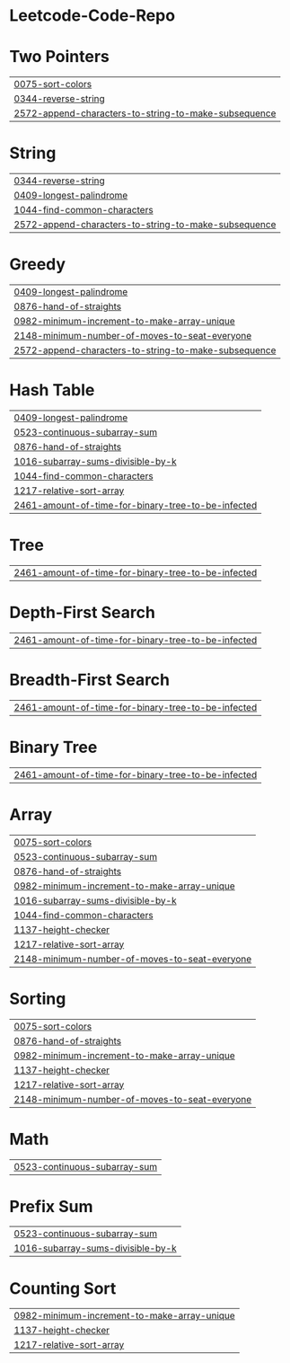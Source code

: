 # Leetcode-Code-Repo


# Two Pointers
|  |
| ------- |
| [0075-sort-colors](https://github.com/Tanmaygupta8503/Leetcode-GFG-Code-Repo/tree/master/0075-sort-colors) |
| [0344-reverse-string](https://github.com/Tanmaygupta8503/Leetcode-GFG-Code-Repo/tree/master/0344-reverse-string) |
| [2572-append-characters-to-string-to-make-subsequence](https://github.com/Tanmaygupta8503/Leetcode-GFG-Code-Repo/tree/master/2572-append-characters-to-string-to-make-subsequence) |
# String
|  |
| ------- |
| [0344-reverse-string](https://github.com/Tanmaygupta8503/Leetcode-GFG-Code-Repo/tree/master/0344-reverse-string) |
| [0409-longest-palindrome](https://github.com/Tanmaygupta8503/Leetcode-GFG-Code-Repo/tree/master/0409-longest-palindrome) |
| [1044-find-common-characters](https://github.com/Tanmaygupta8503/Leetcode-GFG-Code-Repo/tree/master/1044-find-common-characters) |
| [2572-append-characters-to-string-to-make-subsequence](https://github.com/Tanmaygupta8503/Leetcode-GFG-Code-Repo/tree/master/2572-append-characters-to-string-to-make-subsequence) |
# Greedy
|  |
| ------- |
| [0409-longest-palindrome](https://github.com/Tanmaygupta8503/Leetcode-GFG-Code-Repo/tree/master/0409-longest-palindrome) |
| [0876-hand-of-straights](https://github.com/Tanmaygupta8503/Leetcode-GFG-Code-Repo/tree/master/0876-hand-of-straights) |
| [0982-minimum-increment-to-make-array-unique](https://github.com/Tanmaygupta8503/Leetcode-GFG-Code-Repo/tree/master/0982-minimum-increment-to-make-array-unique) |
| [2148-minimum-number-of-moves-to-seat-everyone](https://github.com/Tanmaygupta8503/Leetcode-GFG-Code-Repo/tree/master/2148-minimum-number-of-moves-to-seat-everyone) |
| [2572-append-characters-to-string-to-make-subsequence](https://github.com/Tanmaygupta8503/Leetcode-GFG-Code-Repo/tree/master/2572-append-characters-to-string-to-make-subsequence) |
# Hash Table
|  |
| ------- |
| [0409-longest-palindrome](https://github.com/Tanmaygupta8503/Leetcode-GFG-Code-Repo/tree/master/0409-longest-palindrome) |
| [0523-continuous-subarray-sum](https://github.com/Tanmaygupta8503/Leetcode-GFG-Code-Repo/tree/master/0523-continuous-subarray-sum) |
| [0876-hand-of-straights](https://github.com/Tanmaygupta8503/Leetcode-GFG-Code-Repo/tree/master/0876-hand-of-straights) |
| [1016-subarray-sums-divisible-by-k](https://github.com/Tanmaygupta8503/Leetcode-GFG-Code-Repo/tree/master/1016-subarray-sums-divisible-by-k) |
| [1044-find-common-characters](https://github.com/Tanmaygupta8503/Leetcode-GFG-Code-Repo/tree/master/1044-find-common-characters) |
| [1217-relative-sort-array](https://github.com/Tanmaygupta8503/Leetcode-GFG-Code-Repo/tree/master/1217-relative-sort-array) |
| [2461-amount-of-time-for-binary-tree-to-be-infected](https://github.com/Tanmaygupta8503/Leetcode-GFG-Code-Repo/tree/master/2461-amount-of-time-for-binary-tree-to-be-infected) |
# Tree
|  |
| ------- |
| [2461-amount-of-time-for-binary-tree-to-be-infected](https://github.com/Tanmaygupta8503/Leetcode-GFG-Code-Repo/tree/master/2461-amount-of-time-for-binary-tree-to-be-infected) |
# Depth-First Search
|  |
| ------- |
| [2461-amount-of-time-for-binary-tree-to-be-infected](https://github.com/Tanmaygupta8503/Leetcode-GFG-Code-Repo/tree/master/2461-amount-of-time-for-binary-tree-to-be-infected) |
# Breadth-First Search
|  |
| ------- |
| [2461-amount-of-time-for-binary-tree-to-be-infected](https://github.com/Tanmaygupta8503/Leetcode-GFG-Code-Repo/tree/master/2461-amount-of-time-for-binary-tree-to-be-infected) |
# Binary Tree
|  |
| ------- |
| [2461-amount-of-time-for-binary-tree-to-be-infected](https://github.com/Tanmaygupta8503/Leetcode-GFG-Code-Repo/tree/master/2461-amount-of-time-for-binary-tree-to-be-infected) |
# Array
|  |
| ------- |
| [0075-sort-colors](https://github.com/Tanmaygupta8503/Leetcode-GFG-Code-Repo/tree/master/0075-sort-colors) |
| [0523-continuous-subarray-sum](https://github.com/Tanmaygupta8503/Leetcode-GFG-Code-Repo/tree/master/0523-continuous-subarray-sum) |
| [0876-hand-of-straights](https://github.com/Tanmaygupta8503/Leetcode-GFG-Code-Repo/tree/master/0876-hand-of-straights) |
| [0982-minimum-increment-to-make-array-unique](https://github.com/Tanmaygupta8503/Leetcode-GFG-Code-Repo/tree/master/0982-minimum-increment-to-make-array-unique) |
| [1016-subarray-sums-divisible-by-k](https://github.com/Tanmaygupta8503/Leetcode-GFG-Code-Repo/tree/master/1016-subarray-sums-divisible-by-k) |
| [1044-find-common-characters](https://github.com/Tanmaygupta8503/Leetcode-GFG-Code-Repo/tree/master/1044-find-common-characters) |
| [1137-height-checker](https://github.com/Tanmaygupta8503/Leetcode-GFG-Code-Repo/tree/master/1137-height-checker) |
| [1217-relative-sort-array](https://github.com/Tanmaygupta8503/Leetcode-GFG-Code-Repo/tree/master/1217-relative-sort-array) |
| [2148-minimum-number-of-moves-to-seat-everyone](https://github.com/Tanmaygupta8503/Leetcode-GFG-Code-Repo/tree/master/2148-minimum-number-of-moves-to-seat-everyone) |
# Sorting
|  |
| ------- |
| [0075-sort-colors](https://github.com/Tanmaygupta8503/Leetcode-GFG-Code-Repo/tree/master/0075-sort-colors) |
| [0876-hand-of-straights](https://github.com/Tanmaygupta8503/Leetcode-GFG-Code-Repo/tree/master/0876-hand-of-straights) |
| [0982-minimum-increment-to-make-array-unique](https://github.com/Tanmaygupta8503/Leetcode-GFG-Code-Repo/tree/master/0982-minimum-increment-to-make-array-unique) |
| [1137-height-checker](https://github.com/Tanmaygupta8503/Leetcode-GFG-Code-Repo/tree/master/1137-height-checker) |
| [1217-relative-sort-array](https://github.com/Tanmaygupta8503/Leetcode-GFG-Code-Repo/tree/master/1217-relative-sort-array) |
| [2148-minimum-number-of-moves-to-seat-everyone](https://github.com/Tanmaygupta8503/Leetcode-GFG-Code-Repo/tree/master/2148-minimum-number-of-moves-to-seat-everyone) |
# Math
|  |
| ------- |
| [0523-continuous-subarray-sum](https://github.com/Tanmaygupta8503/Leetcode-GFG-Code-Repo/tree/master/0523-continuous-subarray-sum) |
# Prefix Sum
|  |
| ------- |
| [0523-continuous-subarray-sum](https://github.com/Tanmaygupta8503/Leetcode-GFG-Code-Repo/tree/master/0523-continuous-subarray-sum) |
| [1016-subarray-sums-divisible-by-k](https://github.com/Tanmaygupta8503/Leetcode-GFG-Code-Repo/tree/master/1016-subarray-sums-divisible-by-k) |
# Counting Sort
|  |
| ------- |
| [0982-minimum-increment-to-make-array-unique](https://github.com/Tanmaygupta8503/Leetcode-GFG-Code-Repo/tree/master/0982-minimum-increment-to-make-array-unique) |
| [1137-height-checker](https://github.com/Tanmaygupta8503/Leetcode-GFG-Code-Repo/tree/master/1137-height-checker) |
| [1217-relative-sort-array](https://github.com/Tanmaygupta8503/Leetcode-GFG-Code-Repo/tree/master/1217-relative-sort-array) |